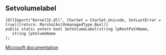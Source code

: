 ## Setvolumelabel

```
[DllImport("Kernel32.dll", CharSet = CharSet.Unicode, SetLastError = true)][return: MarshalAs(UnmanagedType.Bool)]
public static extern bool SetVolumeLabel(string lpRootPathName,
   string lpVolumeName
);
```

[Microsoft documentation](https://docs.microsoft.com/en-us/windows/win32/api/fileapi/nf-fileapi-setvolumelabelw)

